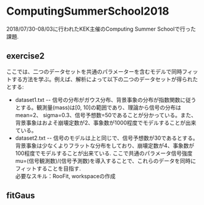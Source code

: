 # ComputingSummerSchool2018
2018/07/30-08/03に行われたKEK主催のComputing Summer Schoolで行った課題.

## exercise2
ここでは、二つのデータセットを共通のパラメーターを含むモデルで同時フィットする方法を学ぶ。例えば、解析によって以下の二つのデータセットが得られたとする:
- dataset1.txt
-- 信号の分布がガウス分布、背景事象の分布が指数関数に従うとする。観測量(mass)は[0, 10]の範囲であり、理論から信号の分布はmean=2、 sigma=0.3、信号予想数=50であることが分かっている。また、背景事象はおよそ崩壊定数が2、事象数が1000程度でモデルすることが出来ている。
- dataset2.txt
-- 信号のモデルは上と同じで、信号予想数が30であるとする。背景事象は少なくよりフラットな分布をしており、崩壊定数が4、事象数が100程度でモデルすることが出来ている.
ここで共通のパラメータ信号強度mu=(信号観測数)/(信号予測数)を導入することで、これらのデータを同時にフィットすることを目指す.<br>
必要なスキル：RooFit, workspaceの作成

## fitGaus
